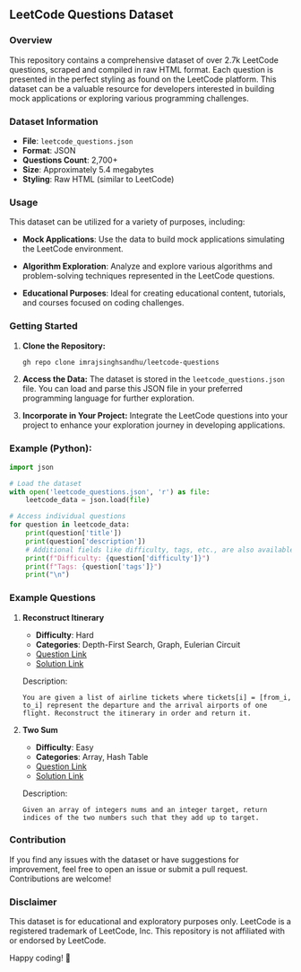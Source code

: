 ## LeetCode Questions Dataset

### Overview

This repository contains a comprehensive dataset of over 2.7k LeetCode questions, scraped and compiled in raw HTML format. Each question is presented in the perfect styling as found on the LeetCode platform. This dataset can be a valuable resource for developers interested in building mock applications or exploring various programming challenges.

### Dataset Information

- **File**: `leetcode_questions.json`
- **Format**: JSON
- **Questions Count**: 2,700+
- **Size**: Approximately 5.4 megabytes
- **Styling**: Raw HTML (similar to LeetCode)

### Usage

This dataset can be utilized for a variety of purposes, including:

- **Mock Applications**: Use the data to build mock applications simulating the LeetCode environment.
  
- **Algorithm Exploration**: Analyze and explore various algorithms and problem-solving techniques represented in the LeetCode questions.

- **Educational Purposes**: Ideal for creating educational content, tutorials, and courses focused on coding challenges.

### Getting Started

1. **Clone the Repository:**
   ```bash
   gh repo clone imrajsinghsandhu/leetcode-questions
   ```

2. **Access the Data:**
   The dataset is stored in the `leetcode_questions.json` file. You can load and parse this JSON file in your preferred programming language for further exploration.

3. **Incorporate in Your Project:**
   Integrate the LeetCode questions into your project to enhance your exploration journey in developing applications.

### Example (Python):

```python
import json

# Load the dataset
with open('leetcode_questions.json', 'r') as file:
    leetcode_data = json.load(file)

# Access individual questions
for question in leetcode_data:
    print(question['title'])
    print(question['description'])
    # Additional fields like difficulty, tags, etc., are also available
    print(f"Difficulty: {question['difficulty']}")
    print(f"Tags: {question['tags']}")
    print("\n")
```

### Example Questions

1. **Reconstruct Itinerary**
   - **Difficulty**: Hard
   - **Categories**: Depth-First Search, Graph, Eulerian Circuit
   - [Question Link](https://leetcode.com/problems/reconstruct-itinerary/?envType=daily-question&envId=2023-09-14)
   - [Solution Link](https://leetcode.com/problems/reconstruct-itinerary/?envType=daily-question&envId=2023-09-14/solutions)

   Description:
   ```
   You are given a list of airline tickets where tickets[i] = [from_i, to_i] represent the departure and the arrival airports of one flight. Reconstruct the itinerary in order and return it.
   ```

2. **Two Sum**
   - **Difficulty**: Easy
   - **Categories**: Array, Hash Table
   - [Question Link](https://leetcode.com/problems/two-sum)
   - [Solution Link](https://leetcode.com/problems/two-sum/solutions)

   Description:
   ```
   Given an array of integers nums and an integer target, return indices of the two numbers such that they add up to target.
   ```

### Contribution

If you find any issues with the dataset or have suggestions for improvement, feel free to open an issue or submit a pull request. Contributions are welcome!

### Disclaimer

This dataset is for educational and exploratory purposes only. LeetCode is a registered trademark of LeetCode, Inc. This repository is not affiliated with or endorsed by LeetCode.

Happy coding! 🚀